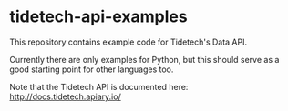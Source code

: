 # tidetech-api-examples

This repository contains example code for Tidetech's Data API.

Currently there are only examples for Python, but this should serve as a good starting point for other languages too.

Note that the Tidetech API is documented here: http://docs.tidetech.apiary.io/
